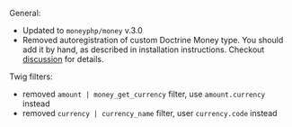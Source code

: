 General:

- Updated to `moneyphp/money` v.3.0
- Removed autoregistration of custom Doctrine Money type. You should add it by hand,
as described in installation instructions. Checkout [discussion](https://github.com/ph-il/PhilMoneyBundle/issues/38#issuecomment-256012838) for details.

Twig filters:

- removed `amount | money_get_currency` filter, use `amount.currency` instead
- removed `currency | currency_name` filter, user `currency.code` instead
